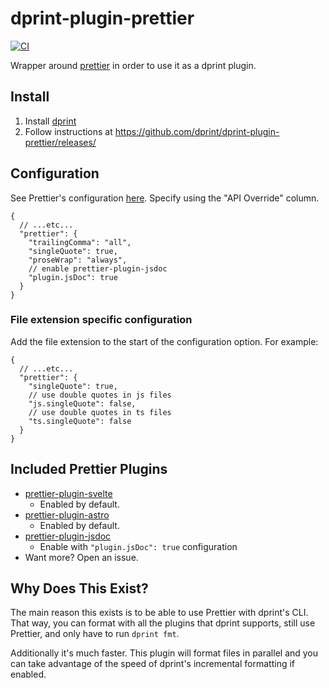 # dprint-plugin-prettier

[![CI](https://github.com/dprint/dprint-plugin-prettier/workflows/CI/badge.svg)](https://github.com/dprint/dprint-plugin-prettier/actions?query=workflow%3ACI)

Wrapper around [prettier](https://prettier.io/) in order to use it as a dprint plugin.

## Install

1. Install [dprint](https://dprint.dev/install/)
2. Follow instructions at https://github.com/dprint/dprint-plugin-prettier/releases/

## Configuration

See Prettier's configuration [here](https://prettier.io/docs/en/options.html). Specify using the "API Override" column.

```jsonc
{
  // ...etc...
  "prettier": {
    "trailingComma": "all",
    "singleQuote": true,
    "proseWrap": "always",
    // enable prettier-plugin-jsdoc
    "plugin.jsDoc": true
  }
}
```

### File extension specific configuration

Add the file extension to the start of the configuration option. For example:

```jsonc
{
  // ...etc...
  "prettier": {
    "singleQuote": true,
    // use double quotes in js files
    "js.singleQuote": false,
    // use double quotes in ts files
    "ts.singleQuote": false
  }
}
```

## Included Prettier Plugins

- [prettier-plugin-svelte](https://github.com/sveltejs/prettier-plugin-svelte)
  - Enabled by default.
- [prettier-plugin-astro](https://github.com/withastro/prettier-plugin-astro)
  - Enabled by default.
- [prettier-plugin-jsdoc](https://github.com/hosseinmd/prettier-plugin-jsdoc)
  - Enable with `"plugin.jsDoc": true` configuration
- Want more? Open an issue.

## Why Does This Exist?

The main reason this exists is to be able to use Prettier with dprint's CLI. That way, you can format with all the plugins that dprint supports, still use Prettier, and only have to run `dprint fmt`.

Additionally it's much faster. This plugin will format files in parallel and you can take advantage of the speed of dprint's incremental formatting if enabled.

